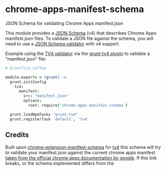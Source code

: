 # chrome-apps-manifest-schema

JSON Schema for validating Chrome Apps manifest.json

This module provides a [JSON Schema](http://json-schema.org) (v4) that
describes Chrome Apps manifest.json files. To validate a JSON file against
the schema, you will need to use a [JSON Schema
validator](http://json-schema.org/implementations.html#validator-list) with v4
support.


Example using the [TV4 validator](http://geraintluff.github.io/tv4/) via the
[grunt-tv4 plugin](https://github.com/Bartvds/grunt-tv4) to validate a
"manifest.json" file:

```coffeescript
# Gruntfile.coffee

module.exports = (grunt) ->
  grunt.initConfig
    tv4:
      manifest:
        src: "manifest.json"
        options:
          root: require('chrome-apps-manifest-schema')

  grunt.loadNpmTasks "grunt-tv4"
  grunt.registerTask 'default', 'tv4'
```

## Credits

Built upon [chrome-extension-manifest-schema](https://github.com/jasonkarns/chrome-extension-manifest-schema) for [tv4](https://github.com/geraintluff/tv4) this schema will _try to_ validate your manifest.json against the current chrome apps manifest [taken from the official chrome apps documentation by google](https://developer.chrome.com/apps/manifest). If this link breaks, or the schema implemented differs from the 
